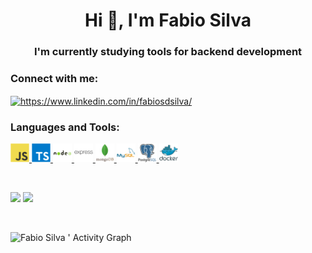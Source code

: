 <h1 align="center">Hi 👋, I'm Fabio Silva</h1>
<h3 align="center">I'm currently studying tools for backend development</h3>

<h3 align="left">Connect with me:</h3>
<p align="left">
<a href="https://www.linkedin.com/in/fabiosdsilva/" target="blank"><img align="center" src="https://raw.githubusercontent.com/rahuldkjain/github-profile-readme-generator/master/src/images/icons/Social/linked-in-alt.svg" alt="https://www.linkedin.com/in/fabiosdsilva/" height="30" width="30" /></a>
</p>

<h3 align="left">Languages and Tools:</h3>
<p align="left"> 
<a href="https://developer.mozilla.org/en-US/docs/Web/JavaScript" target="_blank" rel="noreferrer"> <img src="https://raw.githubusercontent.com/devicons/devicon/master/icons/javascript/javascript-original.svg" alt="javascript" width="30" height="30"/> 
</a> 
<a href="https://www.typescriptlang.org/" target="_blank" rel="noreferrer"> <img src="https://raw.githubusercontent.com/devicons/devicon/master/icons/typescript/typescript-original.svg" alt="typescript" width="30" height="30"/> 
</a> 
<a href="https://nodejs.org" target="_blank" rel="noreferrer"> <img src="https://raw.githubusercontent.com/devicons/devicon/master/icons/nodejs/nodejs-original-wordmark.svg" alt="nodejs" width="30" height="30"/> 
</a> 
<a href="https://expressjs.com" target="_blank" rel="noreferrer"> <img src="https://raw.githubusercontent.com/devicons/devicon/master/icons/express/express-original-wordmark.svg" alt="express" width="30" height="30"/> 
</a>
<a href="https://www.mongodb.com/" target="_blank" rel="noreferrer"> <img src="https://raw.githubusercontent.com/devicons/devicon/master/icons/mongodb/mongodb-original-wordmark.svg" alt="mongodb" width="30" height="30"/> 
</a>
<a href="https://www.mysql.com/" target="_blank" rel="noreferrer"> <img src="https://raw.githubusercontent.com/devicons/devicon/master/icons/mysql/mysql-original-wordmark.svg" alt="mysql" width="30" height="30"/> 
</a>
<a href="https://www.postgresql.org" target="_blank" rel="noreferrer"> <img src="https://raw.githubusercontent.com/devicons/devicon/master/icons/postgresql/postgresql-original-wordmark.svg" alt="postgresql" width="30" height="30"/> 
</a> 
<a href="https://www.docker.com/" target="_blank" rel="noreferrer"> <img src="https://raw.githubusercontent.com/devicons/devicon/master/icons/docker/docker-original-wordmark.svg" alt="docker" width="30" height="30"/>
</a>
</p>
<br/>
<p align="left">
   <img width="49.5%" src="https://github-readme-stats.vercel.app/api?username=fabiosdsilva&show_icons=true&theme=gruvbox&hide_border=true" />
    <img width="49.5%" src="https://github-readme-streak-stats.herokuapp.com/?user=fabiosdsilva&theme=gruvbox&hide_border=true" />
  </a>
</p>
<br>

![Fabio Silva ' Activity Graph](https://activity-graph.herokuapp.com/graph?username=fabiosdsilva&custom_title=Fabio%20Contribution%20Graph&theme=gruvbox&bg_color=282828&hide_border=true&line=d1a01f&point=c58545)
